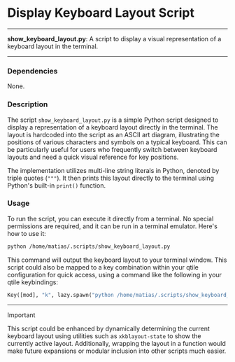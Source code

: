 # Display Keyboard Layout Script

---

**show_keyboard_layout.py**: A script to display a visual representation of a keyboard layout in the terminal.

---

### Dependencies

None.

### Description

The script `show_keyboard_layout.py` is a simple Python script designed to display a representation of a keyboard layout directly in the terminal. The layout is hardcoded into the script as an ASCII art diagram, illustrating the positions of various characters and symbols on a typical keyboard. This can be particularly useful for users who frequently switch between keyboard layouts and need a quick visual reference for key positions.

The implementation utilizes multi-line string literals in Python, denoted by triple quotes (`"""`). It then prints this layout directly to the terminal using Python's built-in `print()` function. 

### Usage

To run the script, you can execute it directly from a terminal. No special permissions are required, and it can be run in a terminal emulator. Here's how to use it:

```bash
python /home/matias/.scripts/show_keyboard_layout.py
```

This command will output the keyboard layout to your terminal window. This script could also be mapped to a key combination within your qtile configuration for quick access, using a command like the following in your qtile keybindings:

```python
Key([mod], "k", lazy.spawn("python /home/matias/.scripts/show_keyboard_layout.py")),
```

---

> [!IMPORTANT]
> This script could be enhanced by dynamically determining the current keyboard layout using utilities such as `xkblayout-state` to show the currently active layout. Additionally, wrapping the layout in a function would make future expansions or modular inclusion into other scripts much easier.